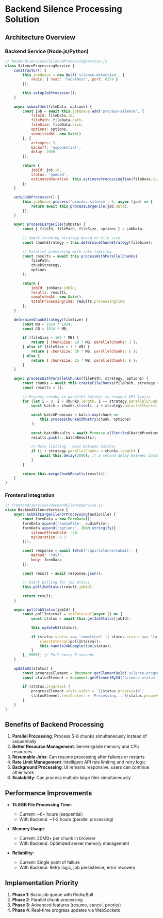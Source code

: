 # Backend Silence Processing Solution

## Architecture Overview

### Backend Service (Node.js/Python)
```javascript
// backend/services/SilenceProcessingService.js
class SilenceProcessingService {
    constructor() {
        this.jobQueue = new Bull('silence-detection', {
            redis: { host: 'localhost', port: 6379 }
        });
        
        this.setupJobProcessor();
    }
    
    async submitJob(fileData, options) {
        const job = await this.jobQueue.add('process-silence', {
            fileId: fileData.id,
            filePath: fileData.path,
            fileSize: fileData.size,
            options: options,
            submittedAt: new Date()
        }, {
            attempts: 3,
            backoff: 'exponential',
            delay: 2000
        });
        
        return {
            jobId: job.id,
            status: 'queued',
            estimatedDuration: this.estimateProcessingTime(fileData.size)
        };
    }
    
    setupJobProcessor() {
        this.jobQueue.process('process-silence', 5, async (job) => {
            return await this.processLargeFile(job.data);
        });
    }
    
    async processLargeFile(jobData) {
        const { fileId, filePath, fileSize, options } = jobData;
        
        // Smart chunking strategy based on file size
        const chunkStrategy = this.determineChunkStrategy(fileSize);
        
        // Parallel processing with rate limiting
        const results = await this.processWithParallelChunks(
            filePath, 
            chunkStrategy,
            options
        );
        
        return {
            jobId: jobData.jobId,
            results: results,
            completedAt: new Date(),
            totalProcessingTime: results.processingTime
        };
    }
    
    determineChunkStrategy(fileSize) {
        const MB = 1024 * 1024;
        const GB = 1024 * MB;
        
        if (fileSize < 100 * MB) {
            return { chunkSize: 10 * MB, parallelChunks: 3 };
        } else if (fileSize < 1 * GB) {
            return { chunkSize: 20 * MB, parallelChunks: 5 };
        } else {
            return { chunkSize: 25 * MB, parallelChunks: 8 };
        }
    }
    
    async processWithParallelChunks(filePath, strategy, options) {
        const chunks = await this.createFileChunks(filePath, strategy.chunkSize);
        const results = [];
        
        // Process chunks in parallel batches to respect API limits
        for (let i = 0; i < chunks.length; i += strategy.parallelChunks) {
            const batch = chunks.slice(i, i + strategy.parallelChunks);
            
            const batchPromises = batch.map(chunk => 
                this.processChunkWithRetry(chunk, options)
            );
            
            const batchResults = await Promise.allSettled(batchPromises);
            results.push(...batchResults);
            
            // Rate limiting - wait between batches
            if (i + strategy.parallelChunks < chunks.length) {
                await this.delay(2000); // 2 second delay between batches
            }
        }
        
        return this.mergeChunkResults(results);
    }
}
```

### Frontend Integration
```javascript
// frontend/services/BackendSilenceService.js
class BackendSilenceService {
    async submitLargeFileForProcessing(audioFile) {
        const formData = new FormData();
        formData.append('audioFile', audioFile);
        formData.append('options', JSON.stringify({
            silenceThreshold: -30,
            minDuration: 0.3
        }));
        
        const response = await fetch('/api/silence/submit', {
            method: 'POST',
            body: formData
        });
        
        const result = await response.json();
        
        // Start polling for job status
        this.pollJobStatus(result.jobId);
        
        return result;
    }
    
    async pollJobStatus(jobId) {
        const pollInterval = setInterval(async () => {
            const status = await this.getJobStatus(jobId);
            
            this.updateUI(status);
            
            if (status.status === 'completed' || status.status === 'failed') {
                clearInterval(pollInterval);
                this.handleJobCompletion(status);
            }
        }, 5000); // Poll every 5 seconds
    }
    
    updateUI(status) {
        const progressElement = document.getElementById('silence-progress');
        const statusElement = document.getElementById('silence-status');
        
        if (status.progress) {
            progressElement.style.width = `${status.progress}%`;
            statusElement.textContent = `Processing... ${status.progress}% complete`;
        }
    }
}
```

## Benefits of Backend Processing

1. **Parallel Processing**: Process 5-8 chunks simultaneously instead of sequentially
2. **Better Resource Management**: Server-grade memory and CPU resources
3. **Resumable Jobs**: Can resume processing after failures or restarts
4. **Rate Limit Management**: Intelligent API rate limiting and retry logic
5. **Background Processing**: UI remains responsive, users can continue other work
6. **Scalability**: Can process multiple large files simultaneously

## Performance Improvements

- **15.8GB File Processing Time**: 
  - Current: ~6+ hours (sequential)
  - With Backend: ~1-2 hours (parallel processing)
  
- **Memory Usage**: 
  - Current: 20MB+ per chunk in browser
  - With Backend: Optimized server memory management
  
- **Reliability**: 
  - Current: Single point of failure
  - With Backend: Retry logic, job persistence, error recovery

## Implementation Priority

1. **Phase 1**: Basic job queue with Redis/Bull
2. **Phase 2**: Parallel chunk processing
3. **Phase 3**: Advanced features (resume, cancel, priority)
4. **Phase 4**: Real-time progress updates via WebSockets

